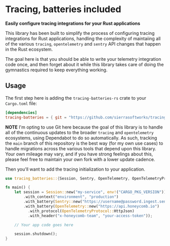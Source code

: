 # Tracing, batteries included
**Easily configure tracing integrations for your Rust applications**

This library has been built to simplify the process of configuring tracing
integrations for Rust applications, handling the complexity of maintaiing
all of the various `tracing`, `opentelemetry` and `sentry` API changes that
happen in the Rust ecosystem.

The goal here is that you should be able to write your telemetry integration
code once, and then forget about it while this library takes care of doing
the gymnastics required to keep everything working.

## Usage
The first step here is adding the `tracing-batteries-rs` crate to your
`Cargo.toml` file:

```toml
[dependencies]
tracing-batteries = { git = "https://github.com/sierrasoftworks/tracing-batteries-rs.git" }
```

**NOTE** I'm opting to use Git here because the goal of this library is to handle all of the
continuous updates to the broader `tracing` and `opentelemetry` ecosystems, using Dependabot
to do so automatically. As such, tracking the `main` branch of this repository is the best way
(for my own use cases) to handle migrations across the various tools that depend upon this library.
Your own mileage may vary, and if you have strong feelings about this, please feel free to maintain
your own fork with a lower update cadence.

Then you'll want to add the tracing initialization to your application.

```rust
use tracing_batteries::{Session, Sentry, OpenTelemetry, OpenTelemetryProtocol};

fn main() {
    let session = Session::new("my-service", env!("CARGO_PKG_VERSION"))
        .with_context("environment", "production")
        .with_battery(Sentry::new("https://username@password.ingest.sentry.io/project"))
        .with_battery(OpenTelemetry::new("https://api.honeycomb.io")
          .with_protocol(OpenTelemetryProtocol::HttpJson)
          .with_header("x-honeycomb-team", "your-access-token"));

    // Your app code goes here

    session.shutdown();
}
```
